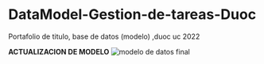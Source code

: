 # DataModel-Gestion-de-tareas-Duoc
Portafolio de titulo, base de datos (modelo) ,duoc uc 2022

**ACTUALIZACION DE MODELO**
![modelo de datos final](https://user-images.githubusercontent.com/115677516/232897998-b7f8bcc4-4c06-41dd-b1ad-e3d803023503.png)

